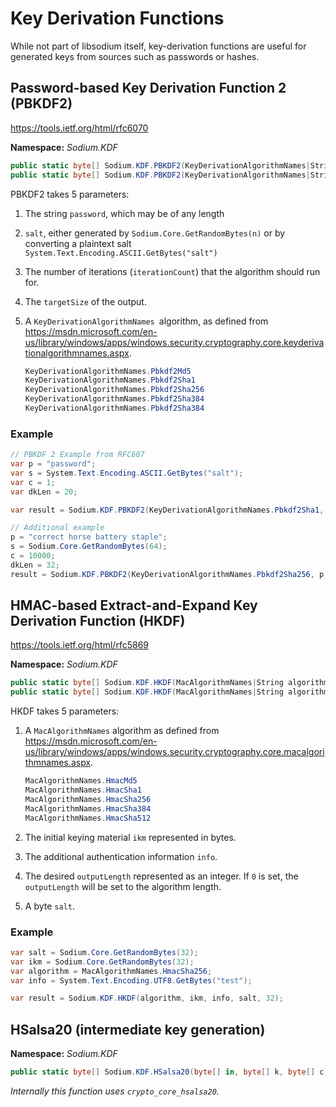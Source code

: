 # Key Derivation Functions

While not part of libsodium itself, key-derivation functions are useful for generated keys from sources such as passwords or hashes.

## Password-based Key Derivation Function 2 (PBKDF2)

https://tools.ietf.org/html/rfc6070

__Namespace:__ _Sodium.KDF_

```C#
public static byte[] Sodium.KDF.PBKDF2(KeyDerivationAlgorithmNames|String algorithm, string password, byte[] salt, int iterationCount, int targetSize);
public static byte[] Sodium.KDF.PBKDF2(KeyDerivationAlgorithmNames|String algorithm, string password, String salt, int iterationCount, int targetSize);
```

PBKDF2 takes 5 parameters:

1. The string `password`, which may be of any length
2. `salt`, either generated by `Sodium.Core.GetRandomBytes(n)` or by converting a plaintext salt `System.Text.Encoding.ASCII.GetBytes("salt")`
3. The number of iterations (`iterationCount`) that the algorithm should run for.
4. The `targetSize` of the output.
5. A `KeyDerivationAlgorithmNames `algorithm, as defined from https://msdn.microsoft.com/en-us/library/windows/apps/windows.security.cryptography.core.keyderivationalgorithmnames.aspx.

    ```C#
    KeyDerivationAlgorithmNames.Pbkdf2Md5
    KeyDerivationAlgorithmNames.Pbkdf2Sha1
    KeyDerivationAlgorithmNames.Pbkdf2Sha256
    KeyDerivationAlgorithmNames.Pbkdf2Sha384
    KeyDerivationAlgorithmNames.Pbkdf2Sha384
    ```

### Example

```C#
// PBKDF 2 Example from RFC607
var p = "password";
var s = System.Text.Encoding.ASCII.GetBytes("salt");
var c = 1;
var dkLen = 20;

var result = Sodium.KDF.PBKDF2(KeyDerivationAlgorithmNames.Pbkdf2Sha1, p, s, c, dkLen);

// Additional example
p = "correct horse battery staple";
s = Sodium.Core.GetRandomBytes(64);
c = 10000;
dkLen = 32;
result = Sodium.KDF.PBKDF2(KeyDerivationAlgorithmNames.Pbkdf2Sha256, p, s, c, dkLen);
```

## HMAC-based Extract-and-Expand Key Derivation Function (HKDF)

https://tools.ietf.org/html/rfc5869

__Namespace:__ _Sodium.KDF_

```C#
public static byte[] Sodium.KDF.HKDF(MacAlgorithmNames|String algorithm, byte[] ikm, byte[] salt, byte[] info, int outputLength)
public static byte[] Sodium.KDF.HKDF(MacAlgorithmNames|String algorithm, byte[] ikm, byte[] salt, String info, int outputLength)
```

HKDF takes 5 parameters:

1. A `MacAlgorithmNames` algorithm as defined from https://msdn.microsoft.com/en-us/library/windows/apps/windows.security.cryptography.core.macalgorithmnames.aspx.

    ```C#
    MacAlgorithmNames.HmacMd5
    MacAlgorithmNames.HmacSha1
    MacAlgorithmNames.HmacSha256
    MacAlgorithmNames.HmacSha384
    MacAlgorithmNames.HmacSha512
    ```
    
2. The initial keying material `ikm` represented in bytes.
3. The additional authentication information `info`.
4. The desired `outputLength` represented as an integer. If `0` is set, the `outputLength` will be set to the algorithm length.
5. A byte `salt`.

### Example
```C#
var salt = Sodium.Core.GetRandomBytes(32);
var ikm = Sodium.Core.GetRandomBytes(32);
var algorithm = MacAlgorithmNames.HmacSha256;
var info = System.Text.Encoding.UTF8.GetBytes("test");

var result = Sodium.KDF.HKDF(algorithm, ikm, info, salt, 32);
```

## HSalsa20 (intermediate key generation)

__Namespace:__ _Sodium.KDF_

```C#
public static byte[] Sodium.KDF.HSalsa20(byte[] in, byte[] k, byte[] c);
```

_Internally this function uses `crypto_core_hsalsa20`._